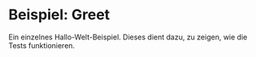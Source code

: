 # Beispiel: Greet

Ein einzelnes Hallo-Welt-Beispiel.
Dieses dient dazu, zu zeigen, wie die Tests funktionieren.
